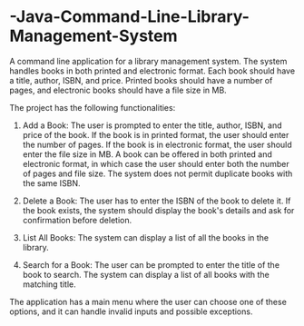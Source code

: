 # -Java-Command-Line-Library-Management-System
A command line application for a library management system. The system handles books in both printed and electronic format. Each book should have a title, author, ISBN, and price. Printed books should have a number of pages, and electronic books should have a file size in MB.

The project has the following functionalities:

1. Add a Book:
The user is prompted to enter the title, author, ISBN, and price of the book.
If the book is in printed format, the user should enter the number of pages.
If the book is in electronic format, the user should enter the file size in MB. A book can be offered in both printed and electronic format, in which case the user should enter
both the number of pages and file size. The system does not permit duplicate books with the same ISBN.

2. Delete a Book:
The user has to enter the ISBN of the book to delete it.
If the book exists, the system should display the book's details and ask for confirmation before
deletion.

3. List All Books:
The system can display a list of all the books in the library.

4. Search for a Book:
The user can be prompted to enter the title of the book to search. The system can display a list of all books with the matching title.

The application has a main menu where the user can choose one of these options, and it
can handle invalid inputs and possible exceptions.
